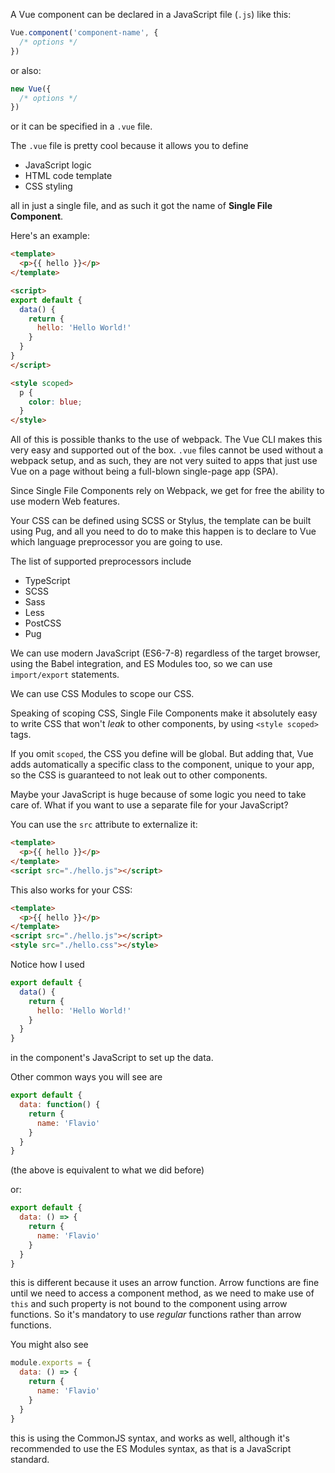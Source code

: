 A Vue component can be declared in a JavaScript file (`.js`) like this:

```js
Vue.component('component-name', {
  /* options */
})
```

or also:

```js
new Vue({
  /* options */
})
```

or it can be specified in a `.vue` file.

The `.vue` file is pretty cool because it allows you to define

- JavaScript logic
- HTML code template
- CSS styling

all in just a single file, and as such it got the name of **Single File Component**.

Here's an example:

```html
<template>
  <p>{{ hello }}</p>
</template>

<script>
export default {
  data() {
    return {
      hello: 'Hello World!'
    }
  }
}
</script>

<style scoped>
  p {
    color: blue;
  }
</style>
```

All of this is possible thanks to the use of webpack. The Vue CLI makes this very easy and supported out of the box. `.vue` files cannot be used without a webpack setup, and as such, they are not very suited to apps that just use Vue on a page without being a full-blown single-page app (SPA).

Since Single File Components rely on Webpack, we get for free the ability to use modern Web features.

Your CSS can be defined using SCSS or Stylus, the template can be built using Pug, and all you need to do to make this happen is to declare to Vue which language preprocessor you are going to use.

The list of supported preprocessors include

- TypeScript
- SCSS
- Sass
- Less
- PostCSS
- Pug

We can use modern JavaScript (ES6-7-8) regardless of the target browser, using the Babel integration, and ES Modules too, so we can use `import/export` statements.

We can use CSS Modules to scope our CSS.

Speaking of scoping CSS, Single File Components make it absolutely easy to write CSS that won't _leak_ to other components, by using `<style scoped>` tags.

If you omit `scoped`, the CSS you define will be global. But adding that, Vue adds automatically a specific class to the component, unique to your app, so the CSS is guaranteed to not leak out to other components.

Maybe your JavaScript is huge because of some logic you need to take care of. What if you want to use a separate file for your JavaScript?

You can use the `src` attribute to externalize it:

```html
<template>
  <p>{{ hello }}</p>
</template>
<script src="./hello.js"></script>
```

This also works for your CSS:

```html
<template>
  <p>{{ hello }}</p>
</template>
<script src="./hello.js"></script>
<style src="./hello.css"></style>
```

Notice how I used

```js
export default {
  data() {
    return {
      hello: 'Hello World!'
    }
  }
}
```

in the component's JavaScript to set up the data.

Other common ways you will see are

```js
export default {
  data: function() {
    return {
      name: 'Flavio'
    }
  }
}
```

(the above is equivalent to what we did before)

or:

```js
export default {
  data: () => {
    return {
      name: 'Flavio'
    }
  }
}
```

this is different because it uses an arrow function. Arrow functions are fine until we need to access a component method, as we need to make use of `this` and such property is not bound to the component using arrow functions. So it's mandatory to use _regular_ functions rather than arrow functions.

You might also see

```js
module.exports = {
  data: () => {
    return {
      name: 'Flavio'
    }
  }
}
```

this is using the CommonJS syntax, and works as well, although it's recommended to use the ES Modules syntax, as that is a JavaScript standard.
